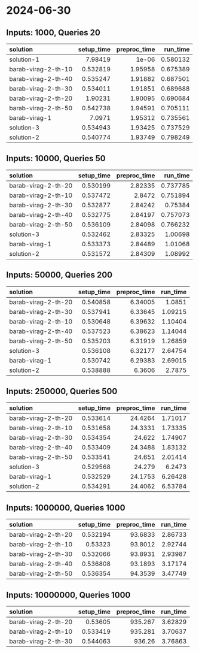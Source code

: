 # 2024-06-30

## Inputs: 1000, Queries 20

| solution            |   setup_time |   preproc_time |   run_time |
|:--------------------|-------------:|---------------:|-----------:|
| solution-1          |     7.98419  |        1e-06   |   0.580132 |
| barab-virag-2-th-10 |     0.532819 |        1.95958 |   0.675389 |
| barab-virag-2-th-40 |     0.535247 |        1.91882 |   0.687501 |
| barab-virag-2-th-30 |     0.534011 |        1.91851 |   0.689688 |
| barab-virag-2-th-20 |     1.90231  |        1.90095 |   0.690684 |
| barab-virag-2-th-50 |     0.542738 |        1.94591 |   0.705111 |
| barab-virag-1       |     7.0971   |        1.95312 |   0.735561 |
| solution-3          |     0.534943 |        1.93425 |   0.737529 |
| solution-2          |     0.540774 |        1.93749 |   0.798249 |

## Inputs: 10000, Queries 50

| solution            |   setup_time |   preproc_time |   run_time |
|:--------------------|-------------:|---------------:|-----------:|
| barab-virag-2-th-20 |     0.530199 |        2.82335 |   0.737785 |
| barab-virag-2-th-10 |     0.537472 |        2.8472  |   0.751894 |
| barab-virag-2-th-30 |     0.532877 |        2.84242 |   0.75384  |
| barab-virag-2-th-40 |     0.532775 |        2.84197 |   0.757073 |
| barab-virag-2-th-50 |     0.536109 |        2.84098 |   0.766232 |
| solution-3          |     0.532462 |        2.83325 |   1.00698  |
| barab-virag-1       |     0.533373 |        2.84489 |   1.01068  |
| solution-2          |     0.531572 |        2.84309 |   1.08992  |

## Inputs: 50000, Queries 200

| solution            |   setup_time |   preproc_time |   run_time |
|:--------------------|-------------:|---------------:|-----------:|
| barab-virag-2-th-20 |     0.540858 |        6.34005 |    1.0851  |
| barab-virag-2-th-30 |     0.537941 |        6.33645 |    1.09215 |
| barab-virag-2-th-10 |     0.530648 |        6.39632 |    1.10404 |
| barab-virag-2-th-40 |     0.537523 |        6.38623 |    1.14044 |
| barab-virag-2-th-50 |     0.535203 |        6.31919 |    1.26859 |
| solution-3          |     0.536108 |        6.32177 |    2.64754 |
| barab-virag-1       |     0.530742 |        6.29383 |    2.69015 |
| solution-2          |     0.538888 |        6.3606  |    2.7875  |

## Inputs: 250000, Queries 500

| solution            |   setup_time |   preproc_time |   run_time |
|:--------------------|-------------:|---------------:|-----------:|
| barab-virag-2-th-20 |     0.533614 |        24.4264 |    1.71017 |
| barab-virag-2-th-10 |     0.531658 |        24.3331 |    1.73335 |
| barab-virag-2-th-30 |     0.534354 |        24.622  |    1.74907 |
| barab-virag-2-th-40 |     0.533409 |        24.3488 |    1.83132 |
| barab-virag-2-th-50 |     0.533541 |        24.651  |    2.01414 |
| solution-3          |     0.529568 |        24.279  |    6.2473  |
| barab-virag-1       |     0.532529 |        24.1753 |    6.26428 |
| solution-2          |     0.534291 |        24.4062 |    6.53784 |

## Inputs: 1000000, Queries 1000

| solution            |   setup_time |   preproc_time |   run_time |
|:--------------------|-------------:|---------------:|-----------:|
| barab-virag-2-th-20 |     0.532194 |        93.6833 |    2.86733 |
| barab-virag-2-th-10 |     0.53323  |        93.8012 |    2.92744 |
| barab-virag-2-th-30 |     0.532066 |        93.8931 |    2.93987 |
| barab-virag-2-th-40 |     0.536808 |        93.1893 |    3.17174 |
| barab-virag-2-th-50 |     0.536354 |        94.3539 |    3.47749 |

## Inputs: 10000000, Queries 1000

| solution            |   setup_time |   preproc_time |   run_time |
|:--------------------|-------------:|---------------:|-----------:|
| barab-virag-2-th-20 |     0.53605  |        935.267 |    3.62829 |
| barab-virag-2-th-10 |     0.533419 |        935.281 |    3.70637 |
| barab-virag-2-th-30 |     0.544063 |        936.26  |    3.76863 |